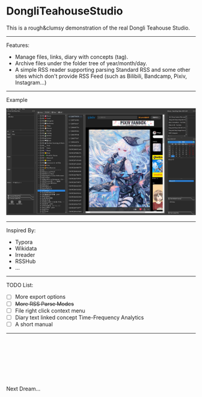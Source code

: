 # DongliTeahouseStudio

This is a rough&clumsy demonstration of the real Dongli Teahouse Studio.

---

Features:

- Manage files, links, diary with concepts (tag).
- Archive files under the folder tree of year/month/day.
- A simple RSS reader supporting parsing Standard RSS and some other sites which don't provide RSS Feed (such as Bilibili, Bandcamp, Pixiv, Instagram...)

---

Example

![Example1](./Manual/Example1.jpg)

---

Inspired By:

- Typora
- Wikidata
- Irreader
- RSSHub
- ...

---

TODO List:

- [ ] More export options
- [ ] ~~More RSS Parse Modes~~
- [ ] File right click context menu
- [ ] Diary text linked concept Time-Frequency Analytics
- [ ] A short manual

---

 
 
  
  
   
   
    

Next Dream...
